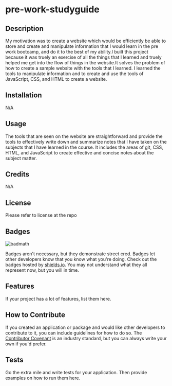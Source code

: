 # pre-work-studyguide


## Description
My motivation was to create a website which would be efficiently be able to store and create and manipulate information that I would learn in the pre work bootcamp, and do it to the best of my ability.I built this project because it was truely an exercise of all the things that I learned and truely helped me get into the flow of things in the website.It solves the problem of how to create a sample website with the tools that I learned. I learned the tools to manipulate information and to create and use the tools of JavaScript, CSS, and HTML to create a website.

## Installation

N/A

## Usage


The tools that are seen on the website are straightforward and provide the tools to effectively write down and summarize notes that I have taken on the subjects that I have learned in the course. It includes the areas of git, CSS, HTML, and JavaScript to create effective and concise notes about the subject matter.

## Credits

N/A


## License

Please refer to license at the repo

## Badges

![badmath](https://img.shields.io/github/languages/top/nielsenjared/badmath)

Badges aren't necessary, but they demonstrate street cred. Badges let other developers know that you know what you're doing. Check out the badges hosted by [shields.io](https://shields.io/). You may not understand what they all represent now, but you will in time.

## Features

If your project has a lot of features, list them here.

## How to Contribute

If you created an application or package and would like other developers to contribute to it, you can include guidelines for how to do so. The [Contributor Covenant](https://www.contributor-covenant.org/) is an industry standard, but you can always write your own if you'd prefer.

## Tests

Go the extra mile and write tests for your application. Then provide examples on how to run them here.